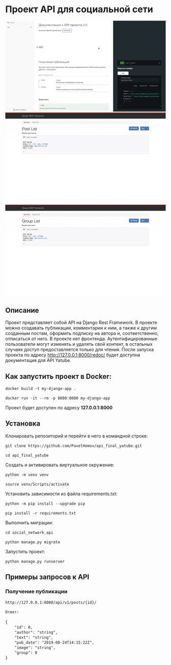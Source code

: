 # Проект API для социальной сети
![Примеры API](./media_for_readme/Presentation.gif)
![Примеры API](./media_for_readme/API1.png)
![Примеры API](./media_for_readme/API2.png)
## Описание
Проект представляет собой API на Django Rest Framework. В проекте можно создавать публикации, комментарии к ним, а также к другим созданным постам, оформить подписку на автора и, соответственно, отписаться от него.
В проекте нет фронтенда.
Аутентифицированные пользователи могут  изменять и удалять свой контент, в остальных случаях доступ предоставляется только для чтения.
После запуска проекта по адресу <http://127.0.0.1:8000/redoc/> будет доступна документация для API Yatube.

## Как запустить проект в Docker:

```
docker build -t my-django-app .
```

```
docker run -it --rm -p 8000:8000 my-django-app
```

Проект будет доступен по адресу <b>127.0.0.1:8000</b>

## Установка
Клонировать репозиторий и перейти в него в командной строке:
```text
git clone https://github.com/PavelHomov/api_final_yatube.git
```
```text
cd api_final_yatube
```
Cоздать и активировать виртуальное окружение:
```text
python -m venv venv
```
```text
source venv/Scripts/activate
```
Установить зависимости из файла requirements.txt:
```text
python -m pip install --upgrade pip
```
```text
pip install -r requirements.txt
```
Выполнить миграции:
```text
cd social_network_api
```
```text
python manage.py migrate
```
Запустить проект:
```text
python manage.py runserver
```
## Примеры запросов к API
### Получение публикации
```text
http://127.0.0.1:8000/api/v1/posts/{id}/
```
```text
Ответ:

{
    "id": 0,
    "author": "string",
    "text": "string",
    "pub_date": "2019-08-24T14:15:22Z",
    "image": "string",
    "group": 0
}
```
